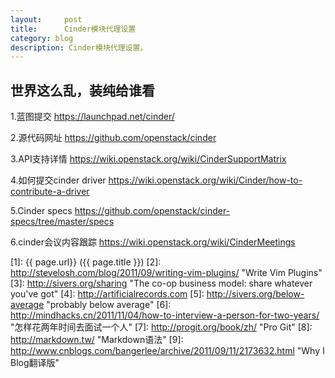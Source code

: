 ```yaml
---
layout:     post
title:      Cinder模块代理设置
category: blog
description: Cinder模块代理设置。
---
```


## 世界这么乱，装纯给谁看

1.蓝图提交
https://launchpad.net/cinder/

 2.源代码网址
https://github.com/openstack/cinder

3.API支持详情
https://wiki.openstack.org/wiki/CinderSupportMatrix

4.如何提交cinder driver
https://wiki.openstack.org/wiki/Cinder/how-to-contribute-a-driver

 5.Cinder specs
https://github.com/openstack/cinder-specs/tree/master/specs

6.cinder会议内容跟踪
https://wiki.openstack.org/wiki/CinderMeetings


[BeiYuu]:    http://beiyuu.com  "BeiYuu"
[Steve Losh]:   http://stevelosh.com/   "Steve Losh"
[Derek Sivers]: http://sivers.org/  "Derek Sivers"
[GoDaddy]:  http://godaddy.com  "Godaddy"
[GitHub]: http://github.com "Github:social coding"
[Jekyll]:   https://github.com/mojombo/jekyll
[Disqus]: http://disqus.com "Disqus"
[DNSPod]: http://dnspod.cn "DNSPod"
[GitHub Pages]: http://pages.github.com "GitHub Pages"
[WordPress]:    http://wordpress.org    "WordPress"
[1]:    {{ page.url}}  ({{ page.title }})
[2]:  http://stevelosh.com/blog/2011/09/writing-vim-plugins/ "Write Vim Plugins"
[3]: http://sivers.org/sharing   "The co-op business model: share whatever you've got"
[4]: http://artificialrecords.com
[5]: http://sivers.org/below-average    "probably below average"
[6]: http://mindhacks.cn/2011/11/04/how-to-interview-a-person-for-two-years/    "怎样花两年时间去面试一个人"
[7]: http://progit.org/book/zh/    "Pro Git"
[8]: http://markdown.tw/    "Markdown语法"
[9]: http://www.cnblogs.com/bangerlee/archive/2011/09/11/2173632.html   "Why I Blog翻译版"
